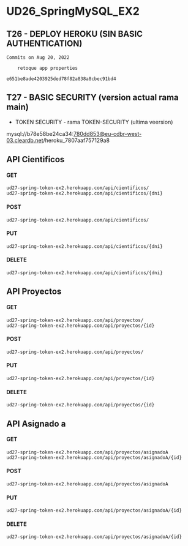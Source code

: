 # UD26_SpringMySQL_EX2

## T26 - DEPLOY HEROKU (SIN BASIC AUTHENTICATION)

```
Commits on Aug 20, 2022

    retoque app properties 

e651be8ade4203925ded78f82a838a8cbec91bd4
```

## T27 - BASIC SECURITY (version actual rama main)
- TOKEN SECURITY - rama TOKEN-SECURITY (ultima veersion)
    
mysql://b78e58be24ca34:780dd853@eu-cdbr-west-03.cleardb.net/heroku_7807aaf757129a8

## API Cientificos

#### GET
```
ud27-spring-token-ex2.herokuapp.com/api/cientificos/
ud27-spring-token-ex2.herokuapp.com/api/cientificos/{dni}
```
#### POST
```
ud27-spring-token-ex2.herokuapp.com/api/cientificos/
```
#### PUT
```
ud27-spring-token-ex2.herokuapp.com/api/cientificos/{dni}
```
#### DELETE
```
ud27-spring-token-ex2.herokuapp.com/api/cientificos/{dni}
```

## API Proyectos

#### GET
```
ud27-spring-token-ex2.herokuapp.com/api/proyectos/
ud27-spring-token-ex2.herokuapp.com/api/proyectos/{id}
```
#### POST
```
ud27-spring-token-ex2.herokuapp.com/api/proyectos/
```
#### PUT
```
ud27-spring-token-ex2.herokuapp.com/api/proyectos/{id}
```
#### DELETE
```
ud27-spring-token-ex2.herokuapp.com/api/proyectos/{id}
```

## API Asignado a

#### GET
```
ud27-spring-token-ex2.herokuapp.com/api/proyectos/asignadoA
ud27-spring-token-ex2.herokuapp.com/api/proyectos/asignadoA/{id}
```
#### POST
```
ud27-spring-token-ex2.herokuapp.com/api/proyectos/asignadoA
```
#### PUT
```
ud27-spring-token-ex2.herokuapp.com/api/proyectos/asignadoA/{id}
```
#### DELETE
```
ud27-spring-token-ex2.herokuapp.com/api/proyectos/asignadoA/{id}
```
